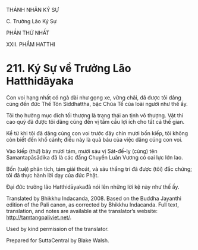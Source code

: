THÁNH NHÂN KÝ SỰ

C. Trưởng Lão Ký Sự

PHẦN THỨ NHẤT

XXII. PHẨM HATTHI

# 211\. Ký Sự về Trưởng Lão Hatthidāyaka

Con voi hạng nhất có ngà dài như gọng xe, vững chãi, đã được tôi dâng cúng đến đức Thế Tôn Siddhattha, bậc Chúa Tể của loài người như thế ấy.

Tôi thọ hưởng mục đích tối thượng là trạng thái an tịnh vô thượng. Vật thí cao quý đã được tôi dâng cúng đến vị tầm cầu lợi ích cho tất cả thế gian.

Kể từ khi tôi đã dâng cúng con voi trước đây chín mươi bốn kiếp, tôi không còn biết đến khổ cảnh; điều này là quả báu của việc dâng cúng con voi.

Vào kiếp (thứ) bảy mươi tám, mười sáu vị Sát-đế-lỵ (cùng) tên Samantapāsādika đã là các đấng Chuyển Luân Vương có oai lực lớn lao.

Bốn (tuệ) phân tích, tám giải thoát, và sáu thắng trí đã được (tôi) đắc chứng; tôi đã thực hành lời dạy của đức Phật.

Đại đức trưởng lão Hatthidāyakađã nói lên những lời kệ này như thế ấy.

Translated by Bhikkhu Indacanda, 2008. Based on the Buddha Jayanthi edition of the Pali canon, as corrected by Bhikkhu Indacanda. Full text, translation, and notes are available at the translator’s website: http://tamtangpaliviet.net/.

Used by kind permission of the translator.

Prepared for SuttaCentral by Blake Walsh.